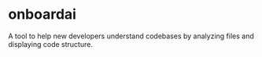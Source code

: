 # onboardai
A tool to help new developers understand codebases by analyzing files and displaying code structure.
